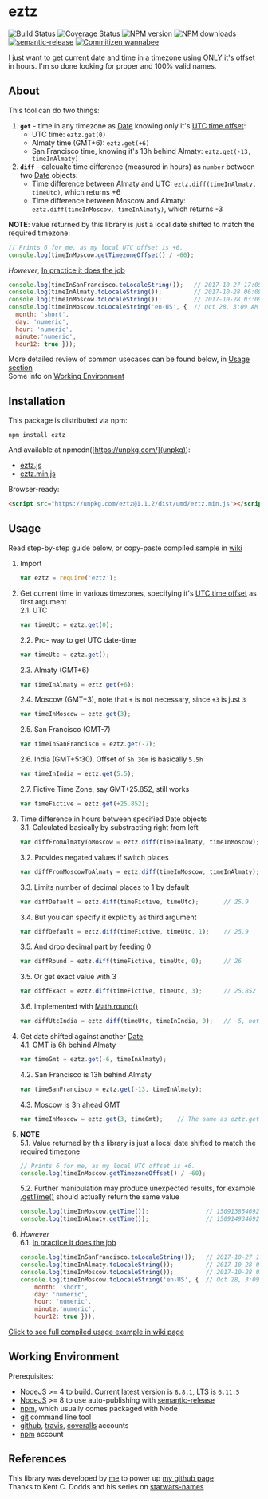 # eztz

[![Build Status](https://img.shields.io/travis/HungryCosmos/eztz/master.svg?style=flat-square)](https://travis-ci.org/HungryCosmos/eztz)
[![Coverage Status](https://img.shields.io/coveralls/github/HungryCosmos/eztz/master.svg?style=flat-square)](https://coveralls.io/github/HungryCosmos/eztz)
[![NPM version](https://img.shields.io/npm/v/eztz.svg?style=flat-square)](https://www.npmjs.com/package/eztz)
[![NPM downloads](https://img.shields.io/npm/dm/eztz.svg?style=flat-square)](https://www.npmjs.com/package/eztz)
[![semantic-release](https://img.shields.io/badge/%20%20%F0%9F%93%A6%F0%9F%9A%80-semantic--release-e10079.svg)](https://github.com/semantic-release/semantic-release)
[![Commitizen wannabee](https://img.shields.io/badge/commitizen-wannabee-yellowgreen.svg)](http://commitizen.github.io/cz-cli/)

I just want to get current date and time in a timezone using ONLY it's offset in hours.
I'm so done looking for proper and 100% valid names.


## About

This tool can do two things:
1. **`get`** - time in any timezone as [Date](https://developer.mozilla.org/ru/docs/Web/JavaScript/Reference/Global_Objects/Date) knowing only it's [UTC time offset](https://en.wikipedia.org/wiki/List_of_UTC_time_offsets):
   + UTC time: `eztz.get(0)`
   + Almaty time (GMT+6): `eztz.get(+6)`
   + San Francisco time, knowing it's 13h behind Almaty: `eztz.get(-13, timeInAlmaty)`
2. **`diff`** - calcualte time difference (measured in hours) as `number` between two [Date](https://developer.mozilla.org/ru/docs/Web/JavaScript/Reference/Global_Objects/Date) objects:
   + Time difference between Almaty and UTC: `eztz.diff(timeInAlmaty, timeUtc)`, which returns +6
   + Time difference between Moscow and Almaty: `eztz.diff(timeInMoscow, timeInAlmaty)`, which returns -3

**NOTE**: value returned by this library is just a local date shifted to match the required timezone:  
 ```javascript
 // Prints 6 for me, as my local UTC offset is +6.
 console.log(timeInMoscow.getTimezoneOffset() / -60);
 ```

*However*, [In practice it does the job](https://stackoverflow.com/a/11964609/8722066)
```javascript
console.log(timeInSanFrancisco.toLocaleString());   // 2017-10-27 17:09:06
console.log(timeInAlmaty.toLocaleString());         // 2017-10-28 06:09:06
console.log(timeInMoscow.toLocaleString());         // 2017-10-28 03:09:06
console.log(timeInMoscow.toLocaleString('en-US', {  // Oct 28, 3:09 AM
  month: 'short',
  day: 'numeric',
  hour: 'numeric',
  minute:'numeric',
  hour12: true }));
```

More detailed review of common usecases can be found below, in [Usage section](#usage)   
Some info on [Working Environment](#working-environment)  


## Installation

This package is distributed via npm:
```
npm install eztz
```

And available at npmcdn([https://unpkg.com/](unpkg)):
+ [eztz.js](https://unpkg.com/eztz@1.1.2/dist/umd/eztz.min.js)
+ [eztz.min.js](https://unpkg.com/eztz@1.1.2/dist/umd/eztz.min.js)

Browser-ready:
```html
<script src="https://unpkg.com/eztz@1.1.2/dist/umd/eztz.min.js"></script>
```


## Usage

Read step-by-step guide below, or copy-paste compiled sample in [wiki](https://github.com/HungryCosmos/eztz/wiki)
1. Import
    ```javascript
    var eztz = require('eztz');
    ```

2. Get current time in various timezones, specifying it's [UTC time offset](https://en.wikipedia.org/wiki/List_of_UTC_time_offsets) as first argument  
   2.1. UTC
    ```javascript
    var timeUtc = eztz.get(0);
    ```
   2.2. Pro- way to get UTC date-time
    ```javascript
    var timeUtc = eztz.get();
    ```
   2.3. Almaty (GMT+6)
    ```javascript
    var timeInAlmaty = eztz.get(+6);
    ```
   2.4. Moscow (GMT+3), note that `+` is not necessary, since `+3` is just `3`
    ```javascript
    var timeInMoscow = eztz.get(3);
    ```
   2.5. San Francisco (GMT-7)
    ```javascript
    var timeInSanFrancisco = eztz.get(-7);
    ```
   2.6. India (GMT+5:30). Offset of `5h 30m` is basically `5.5h`
    ```javascript
    var timeInIndia = eztz.get(5.5);
    ```
   2.7. Fictive Time Zone, say GMT+25.852, still works
    ```javascript
    var timeFictive = eztz.get(+25.852);
    ```

3. Time difference in hours between specified Date objects  
   3.1. Calculated basically by substracting right from left
    ```javascript
    var diffFromAlmatyToMoscow = eztz.diff(timeInAlmaty, timeInMoscow);  // +3
    ```
   3.2. Provides negated values if switch places
    ```javascript
    var diffFromMoscowToAlmaty = eztz.diff(timeInMoscow, timeInAlmaty);  // -3
    ```
   3.3. Limits number of decimal places to 1 by default
    ```javascript
    var diffDefault = eztz.diff(timeFictive, timeUtc);       // 25.9
    ```
   3.4. But you can specify it explicitly as third argument
    ```javascript
    var diffDefault = eztz.diff(timeFictive, timeUtc, 1);    // 25.9
    ```
   3.5. And drop decimal part by feeding 0
    ```javascript
    var diffRound = eztz.diff(timeFictive, timeUtc, 0);      // 26
    ```
   3.5. Or get exact value with 3
    ```javascript
    var diffExact = eztz.diff(timeFictive, timeUtc, 3);      // 25.852
    ```
   3.6. Implemented with [Math.round()](https://developer.mozilla.org/ru/docs/Web/JavaScript/Reference/Global_Objects/Math/round)
    ```javascript
    var diffUtcIndia = eztz.diff(timeUtc, timeInIndia, 0);   // -5, not -6
    ```

4. Get date shifted against another [Date](https://developer.mozilla.org/ru/docs/Web/JavaScript/Reference/Global_Objects/Date)  
   4.1. GMT is 6h behind Almaty
    ```javascript
    var timeGmt = eztz.get(-6, timeInAlmaty);
    ```
   4.2. San Francisco is 13h behind Almaty
    ```javascript
    var timeSanFrancisco = eztz.get(-13, timeInAlmaty);
    ```
   4.3. Moscow is 3h ahead GMT
    ```javascript
    var timeInMoscow = eztz.get(3, timeGmt);    // The same as eztz.get(3)
    ```

5. **NOTE**  
   5.1. Value returned by this library is just a local date shifted to match the required timezone
    ```javascript
    // Prints 6 for me, as my local UTC offset is +6.
    console.log(timeInMoscow.getTimezoneOffset() / -60);
    ```
   5.2. Further manipulation may produce unexpected results, for example [.getTime()](https://developer.mozilla.org/en-US/docs/Web/JavaScript/Reference/Global_Objects/Date/getTime) should actually return the same value
    ```javascript
    console.log(timeInMoscow.getTime());                // 1509138546929
    console.log(timeInAlmaty.getTime());                // 1509149346929
    ```
6. *However*  
   6.1. [In practice it does the job](https://stackoverflow.com/a/11964609/8722066)
    ```javascript
    console.log(timeInSanFrancisco.toLocaleString());   // 2017-10-27 17:09:06
    console.log(timeInAlmaty.toLocaleString());         // 2017-10-28 06:09:06
    console.log(timeInMoscow.toLocaleString());         // 2017-10-28 03:09:06
    console.log(timeInMoscow.toLocaleString('en-US', {  // Oct 28, 3:09 AM
        month: 'short',
        day: 'numeric',
        hour: 'numeric',
        minute:'numeric',
        hour12: true }));
    ```

[Click to see full compiled usage example in wiki page](https://github.com/HungryCosmos/eztz/wiki)


## Working Environment

Prerequisites:
 + [NodeJS](http://nodejs.org/) >= 4 to build. Current latest version is `8.8.1`, LTS is `6.11.5`  
 + [NodeJS](http://nodejs.org/) >= 8 to use auto-publishing with [semantic-release](https://github.com/semantic-release/semantic-release)  
 + [npm](https://www.npmjs.com/), which usually comes packaged with Node  
 + [git](https://git-scm.com/) command line tool  
 + [github](https://github.com), [travis](https://travis-ci.org), [coveralls](https://coveralls.io) accounts  
 + [npm](https://www.npmjs.com/) account  


## References
This library was developed by [me](https://twitter.com/HungryCosmos) to power up [my github page](https://hungrycosmos.github.io/)  
Thanks to Kent C. Dodds and his series on [starwars-names](https://github.com/kentcdodds/starwars-names)  
